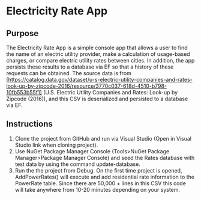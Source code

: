 # Electricity Rate App

## Purpose
The Electricity Rate App is a simple console app that allows a user to find the name
of an electric utility provider, make a calculation of usage-based charges, or compare 
electric utility rates between cities. In addition, the app persists these results to a database
via EF so that a history of these requests can be obtained. The source data is from [https://catalog.data.gov/dataset/u-s-electric-utility-companies-and-rates-look-up-by-zipcode-2016/resource/3770c037-618d-4510-b798-10fb553b55f1]
(U.S. Electric Utility Companies and Rates: Look-up by Zipcode (2016)), and this CSV is
deserialized and persisted to a database via EF.

## Instructions
1. Clone the project from GitHub and run via Visual Studio (Open in Visual Studio link when cloning project).
2. Use NuGet Package Manager Console (Tools>NuGet Package Manager>Package Manager Console) and seed the Rates database with
test data by using the command update-database.
3. Run the the project from Debug. On the first time project is opened, AddPowerRates() will execute
and add residential rate information to the PowerRate table. Since there are 50,000 + lines in this CSV
this code will take anywhere from 10-20 minutes depending on your system.